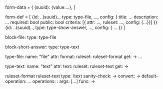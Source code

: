 form-data = {
  (suuid): {value:...}, 
]

form-def = [
  {id: ..(suuid).., type: type-file, ..., config: {
    title: ...
    description: ...
    required: bool
    public: bool
    criteria: [{ attr: ..., ruleset: ..., config: {...}}]
  }}
  {id: ..(suuid).., type: type-show-answer, ..., config: { ... }}
]

block-file:
  type: type-file

block-short-answer:
  type: type-text


type-file:
  name: "file"
  attr:
    format:
      ruleset: ruleset-format
      get: -> ...

type-text:
  name: "text"
  attr:
    text:
      ruleset: ruleset-text
      get: ->


ruleset-format
ruleset-text
  type: \text
  sanity-check: ->
  convert: ->
  default-operation: ...
  operations:
    <op-name>:
      args: [...]
      func: ->
